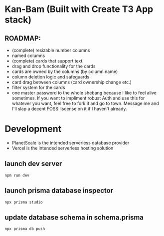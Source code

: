# Kan-Bam (Built with Create T3 App stack)

## ROADMAP:

- (complete) resizable number columns
- named columns
- (complete) cards that support text
- drag and drop functionality for the cards
- cards are owned by the columns (by column name)
- column deletion logic and safeguards
- card drag between columns (card ownership change etc.)
- filter system for the cards
- one master password to the whole shebang because I like to feel alive sometimes. If you want to impliment robust Auth and use this for whatever you want, feel free to fork it and go to town. Message me and I'll slap a decent FOSS liscense on it if I haven't already.

# Development

- PlanetScale is the intended serverless database provider
- Vercel is the intended serverless hosting solution

## launch dev server

```
npm run dev
```

## launch prisma database inspector

```
npx prisma studio
```

## update database schema in schema.prisma

```
npx prisma db push
```
